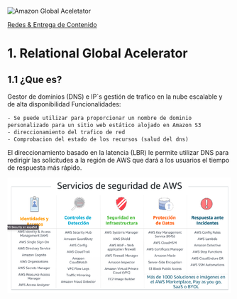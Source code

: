 ![Amazon Global Aceletator](../../00_assets/Redes%20&%20Entrega%20de%20contenidos/directcontect-logo.jpeg)

[Redes & Entrega de Contenido](../../4-Redes_y_entrega_de_Contenido/)

# 1. Relational Global Acelerator

## 1.1 ¿Que es?

Gestor de dominios (DNS) e IP`s gestión de trafico en la nube escalable y de alta disponibilidad
Funcionalidades:
    
    - Se puede utilizar para proporcionar un nombre de dominio personalizado para un sitio web estático alojado en Amazon S3
    - direccionamiento del trafico de red
    - Comprobacion del estado de los recursos (salud del dns)

El direccionamiento basado en la latencia (LBR) le permite utilizar DNS para redirigir las solicitudes a la región de AWS que dará a los usuarios el tiempo de respuesta más rápido.

![Servicios](../00_assets/Seguridad,%20identidad%20y%20cumplimiento/servicios%20.png)